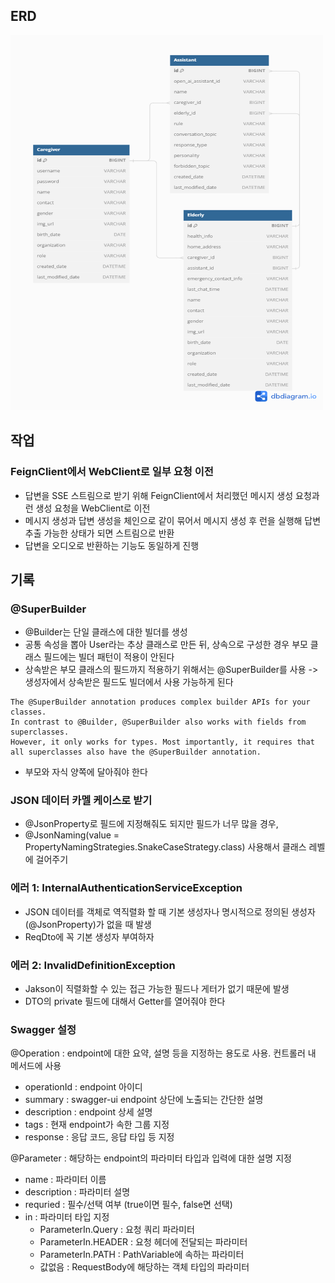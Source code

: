 ## ERD


<img src="img.png" width="500" height = "600"/>




## 작업
### FeignClient에서 WebClient로 일부 요청 이전
- 답변을 SSE 스트림으로 받기 위해 FeignClient에서 처리했던 메시지 생성 요청과 런 생성 요청을 WebClient로 이전
- 메시지 생성과 답변 생성을 체인으로 같이 묶어서 메시지 생성 후 런을 실행해 답변 추출 가능한 상태가 되면 스트림으로 반환
- 답변을 오디오로 반환하는 기능도 동일하게 진행


## 기록
### @SuperBuilder
- @Builder는 단일 클래스에 대한 빌더를 생성
- 공통 속성을 뽑아 User라는 추상 클래스로 만든 뒤, 상속으로 구성한 경우 부모 클래스 필드에는 빌더 패턴이 적용이 안된다
- 상속받은 부모 클래스의 필드까지 적용하기 위해서는 @SuperBuilder를 사용 -> 생성자에서 상속받은 필드도 빌더에서 사용 가능하게 된다
```text
The @SuperBuilder annotation produces complex builder APIs for your classes. 
In contrast to @Builder, @SuperBuilder also works with fields from superclasses. 
However, it only works for types. Most importantly, it requires that all superclasses also have the @SuperBuilder annotation.
```
- 부모와 자식 양쪽에 달아줘야 한다

### JSON 데이터 카멜 케이스로 받기
- @JsonProperty로 필드에 지정해줘도 되지만 필드가 너무 많을 경우,
- @JsonNaming(value = PropertyNamingStrategies.SnakeCaseStrategy.class) 사용해서 클래스 레벨에 걸어주기

### 에러 1: InternalAuthenticationServiceException
- JSON 데이터를 객체로 역직렬화 할 때 기본 생성자나 명시적으로 정의된 생성자(@JsonProperty)가 없을 때 발생
- ReqDto에 꼭 기본 생성자 부여하자

### 에러 2: InvalidDefinitionException
- Jakson이 직렬화할 수 있는 접근 가능한 필드나 게터가 없기 때문에 발생
- DTO의 private 필드에 대해서 Getter를 열어줘야 한다

### Swagger 설정
@Operation : endpoint에 대한 요약, 설명 등을 지정하는 용도로 사용. 컨트롤러 내 메서드에 사용
- operationId : endpoint 아이디
- summary : swagger-ui endpoint 상단에 노출되는 간단한 설명
- description : endpoint 상세 설명
- tags : 현재 endpoint가 속한 그룹 지정
- response : 응답 코드, 응답 타입 등 지정

@Parameter : 해당하는 endpoint의 파라미터 타입과 입력에 대한 설명 지정
- name : 파라미터 이름
- description : 파라미터 설명
- requried : 필수/선택 여부 (true이면 필수, false면 선택)
- in : 파라미터 타입 지정
  - ParameterIn.Query : 요청 쿼리 파라미터
  - ParameterIn.HEADER : 요청 헤더에 전달되는 파라미터
  - ParameterIn.PATH : PathVariable에 속하는 파라미터
  - 값없음 : RequestBody에 해당하는 객체 타입의 파라미터